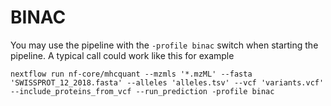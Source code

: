 # BINAC

You may use the pipeline with the `-profile binac` switch when starting the pipeline. A typical call could work like this for example
```
nextflow run nf-core/mhcquant --mzmls '*.mzML' --fasta 'SWISSPROT_12_2018.fasta' --alleles 'alleles.tsv' --vcf 'variants.vcf' --include_proteins_from_vcf --run_prediction -profile binac
```

